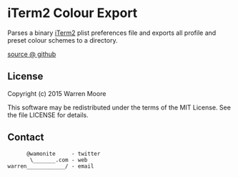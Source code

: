 # iTerm2 Colour Export

Parses a binary [iTerm2](http://iterm2.com/) plist preferences file and exports all profile and preset colour schemes
to a directory.

[source @ github](https://github.com/wamonite/iterm2_colour_export)

## License

Copyright (c) 2015 Warren Moore

This software may be redistributed under the terms of the MIT License.
See the file LICENSE for details.

## Contact

          @wamonite     - twitter
           \_______.com - web
    warren____________/ - email
